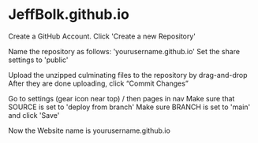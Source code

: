 # JeffBolk.github.io


Create a GitHub Account.
Click 'Create a new Repository'

Name the repository as follows: 'yourusername.github.io'
Set the share settings to 'public'

Upload the unzipped culminating files to the repository by drag-and-drop
After they are done uploading, click “Commit Changes”

Go to settings (gear icon near top) / then pages in nav
Make sure that SOURCE is set to 'deploy from branch' 
Make sure BRANCH is set to 'main' and click 'Save'

Now the Website name is yourusername.github.io
